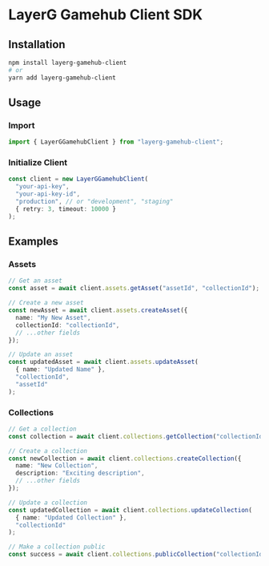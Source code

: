 
# LayerG Gamehub Client SDK

## Installation

```bash
npm install layerg-gamehub-client
# or
yarn add layerg-gamehub-client
```

## Usage

### Import

```typescript
import { LayerGGamehubClient } from "layerg-gamehub-client";
```

### Initialize Client

```typescript
const client = new LayerGGamehubClient(
  "your-api-key",
  "your-api-key-id",
  "production", // or "development", "staging"
  { retry: 3, timeout: 10000 }
);
```

## Examples

### Assets

```typescript
// Get an asset
const asset = await client.assets.getAsset("assetId", "collectionId");

// Create a new asset
const newAsset = await client.assets.createAsset({
  name: "My New Asset",
  collectionId: "collectionId",
  // ...other fields
});

// Update an asset
const updatedAsset = await client.assets.updateAsset(
  { name: "Updated Name" },
  "collectionId",
  "assetId"
);
```

### Collections

```typescript
// Get a collection
const collection = await client.collections.getCollection("collectionId");

// Create a collection
const newCollection = await client.collections.createCollection({
  name: "New Collection",
  description: "Exciting description",
  // ...other fields
});

// Update a collection
const updatedCollection = await client.collections.updateCollection(
  { name: "Updated Collection" },
  "collectionId"
);

// Make a collection public
const success = await client.collections.publicCollection("collectionId");
```
